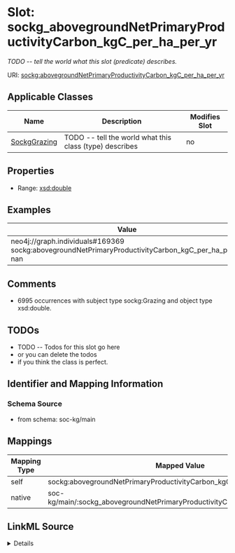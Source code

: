 

# Slot: sockg_abovegroundNetPrimaryProductivityCarbon_kgC_per_ha_per_yr


_TODO -- tell the world what this slot (predicate) describes._





URI: [sockg:abovegroundNetPrimaryProductivityCarbon_kgC_per_ha_per_yr](http://www.semanticweb.org/sockg/ontologies/2024/0/soil-carbon-ontology/abovegroundNetPrimaryProductivityCarbon_kgC_per_ha_per_yr)



<!-- no inheritance hierarchy -->





## Applicable Classes

| Name | Description | Modifies Slot |
| --- | --- | --- |
| [SockgGrazing](../classes/SockgGrazing.md) | TODO -- tell the world what this class (type) describes |  no  |







## Properties

* Range: [xsd:double](http://www.w3.org/2001/XMLSchema#double)






## Examples

| Value |
| --- |
| neo4j://graph.individuals#169369 sockg:abovegroundNetPrimaryProductivityCarbon_kgC_per_ha_per_yr nan |

## Comments

* 6995 occurrences with subject type sockg:Grazing and object type xsd:double.

## TODOs

* TODO -- Todos for this slot go here
* or you can delete the todos
* if you think the class is perfect.

## Identifier and Mapping Information







### Schema Source


* from schema: soc-kg/main




## Mappings

| Mapping Type | Mapped Value |
| ---  | ---  |
| self | sockg:abovegroundNetPrimaryProductivityCarbon_kgC_per_ha_per_yr |
| native | soc-kg/main/:sockg_abovegroundNetPrimaryProductivityCarbon_kgC_per_ha_per_yr |




## LinkML Source

<details>
```yaml
name: sockg_abovegroundNetPrimaryProductivityCarbon_kgC_per_ha_per_yr
description: TODO -- tell the world what this slot (predicate) describes.
todos:
- TODO -- Todos for this slot go here
- or you can delete the todos
- if you think the class is perfect.
comments:
- 6995 occurrences with subject type sockg:Grazing and object type xsd:double.
examples:
- value: neo4j://graph.individuals#169369 sockg:abovegroundNetPrimaryProductivityCarbon_kgC_per_ha_per_yr
    nan
from_schema: soc-kg/main
rank: 1000
slot_uri: sockg:abovegroundNetPrimaryProductivityCarbon_kgC_per_ha_per_yr
alias: sockg_abovegroundNetPrimaryProductivityCarbon_kgC_per_ha_per_yr
domain_of:
- sockg_Grazing
range: double

```
</details>